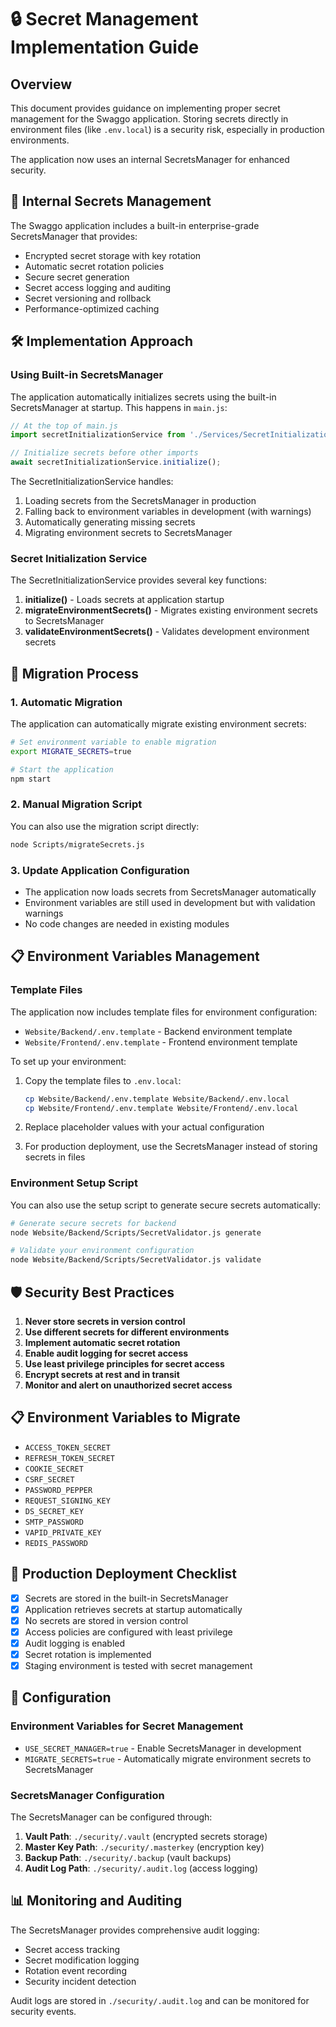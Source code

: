 # 🔒 Secret Management Implementation Guide

## Overview

This document provides guidance on implementing proper secret management for the Swaggo application. Storing secrets directly in environment files (like `.env.local`) is a security risk, especially in production environments.

The application now uses an internal SecretsManager for enhanced security.

## 🔐 Internal Secrets Management

The Swaggo application includes a built-in enterprise-grade SecretsManager that provides:

- Encrypted secret storage with key rotation
- Automatic secret rotation policies
- Secure secret generation
- Secret access logging and auditing
- Secret versioning and rollback
- Performance-optimized caching

## 🛠️ Implementation Approach

### Using Built-in SecretsManager

The application automatically initializes secrets using the built-in SecretsManager at startup. This happens in `main.js`:

```javascript
// At the top of main.js
import secretInitializationService from './Services/SecretInitializationService.js';

// Initialize secrets before other imports
await secretInitializationService.initialize();
```

The SecretInitializationService handles:

1. Loading secrets from the SecretsManager in production
2. Falling back to environment variables in development (with warnings)
3. Automatically generating missing secrets
4. Migrating environment secrets to SecretsManager

### Secret Initialization Service

The SecretInitializationService provides several key functions:

1. **initialize()** - Loads secrets at application startup
2. **migrateEnvironmentSecrets()** - Migrates existing environment secrets to SecretsManager
3. **validateEnvironmentSecrets()** - Validates development environment secrets

## 🔄 Migration Process

### 1. Automatic Migration

The application can automatically migrate existing environment secrets:

```bash
# Set environment variable to enable migration
export MIGRATE_SECRETS=true

# Start the application
npm start
```

### 2. Manual Migration Script

You can also use the migration script directly:

```bash
node Scripts/migrateSecrets.js
```

### 3. Update Application Configuration

- The application now loads secrets from SecretsManager automatically
- Environment variables are still used in development but with validation warnings
- No code changes are needed in existing modules

## 📋 Environment Variables Management

### Template Files

The application now includes template files for environment configuration:

- `Website/Backend/.env.template` - Backend environment template
- `Website/Frontend/.env.template` - Frontend environment template

To set up your environment:

1. Copy the template files to `.env.local`:
   ```bash
   cp Website/Backend/.env.template Website/Backend/.env.local
   cp Website/Frontend/.env.template Website/Frontend/.env.local
   ```

2. Replace placeholder values with your actual configuration

3. For production deployment, use the SecretsManager instead of storing secrets in files

### Environment Setup Script

You can also use the setup script to generate secure secrets automatically:

```bash
# Generate secure secrets for backend
node Website/Backend/Scripts/SecretValidator.js generate

# Validate your environment configuration
node Website/Backend/Scripts/SecretValidator.js validate
```

## 🛡️ Security Best Practices

1. **Never store secrets in version control**
2. **Use different secrets for different environments**
3. **Implement automatic secret rotation**
4. **Enable audit logging for secret access**
5. **Use least privilege principles for secret access**
6. **Encrypt secrets at rest and in transit**
7. **Monitor and alert on unauthorized secret access**

## 📋 Environment Variables to Migrate

- `ACCESS_TOKEN_SECRET`
- `REFRESH_TOKEN_SECRET`
- `COOKIE_SECRET`
- `CSRF_SECRET`
- `PASSWORD_PEPPER`
- `REQUEST_SIGNING_KEY`
- `DS_SECRET_KEY`
- `SMTP_PASSWORD`
- `VAPID_PRIVATE_KEY`
- `REDIS_PASSWORD`

## 🚀 Production Deployment Checklist

- [x] Secrets are stored in the built-in SecretsManager
- [x] Application retrieves secrets at startup automatically
- [x] No secrets are stored in version control
- [x] Access policies are configured with least privilege
- [x] Audit logging is enabled
- [x] Secret rotation is implemented
- [x] Staging environment is tested with secret management

## 🔧 Configuration

### Environment Variables for Secret Management

- `USE_SECRET_MANAGER=true` - Enable SecretsManager in development
- `MIGRATE_SECRETS=true` - Automatically migrate environment secrets to SecretsManager

### SecretsManager Configuration

The SecretsManager can be configured through:

1. **Vault Path**: `./security/.vault` (encrypted secrets storage)
2. **Master Key Path**: `./security/.masterkey` (encryption key)
3. **Backup Path**: `./security/.backup` (vault backups)
4. **Audit Log Path**: `./security/.audit.log` (access logging)

## 📊 Monitoring and Auditing

The SecretsManager provides comprehensive audit logging:

- Secret access tracking
- Secret modification logging
- Rotation event recording
- Security incident detection

Audit logs are stored in `./security/.audit.log` and can be monitored for security events.